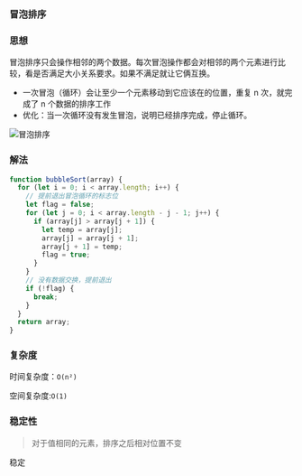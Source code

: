 ### 冒泡排序

### 思想

冒泡排序只会操作相邻的两个数据。每次冒泡操作都会对相邻的两个元素进行比较，看是否满足大小关系要求。如果不满足就让它俩互换。

- 一次冒泡（循环）会让至少一个元素移动到它应该在的位置，重复 n 次，就完成了 n 个数据的排序工作
- 优化：当一次循环没有发生冒泡，说明已经排序完成，停止循环。

<img :src="$withBase('/冒泡排序.gif')" alt="冒泡排序" />

### 解法

```js
function bubbleSort(array) {
  for (let i = 0; i < array.length; i++) {
    // 提前退出冒泡循环的标志位
    let flag = false;
    for (let j = 0; i < array.length - j - 1; j++) {
      if (array[j] > array[j + 1]) {
        let temp = array[j];
        array[j] = array[j + 1];
        array[j + 1] = temp;
        flag = true;
      }
    }
    // 没有数据交换，提前退出
    if (!flag) {
      break;
    }
  }
  return array;
}
```

### 复杂度

时间复杂度：`O(n²)`

空间复杂度:`O(1)`

### 稳定性

> 对于值相同的元素，排序之后相对位置不变

稳定
